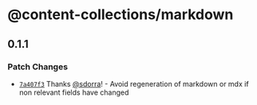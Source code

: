 # @content-collections/markdown

## 0.1.1

### Patch Changes

- [`7a407f3`](https://github.com/sdorra/content-collections/commit/7a407f3c6a116dcfe2234279be4bdc333bbf89b8) Thanks [@sdorra](https://github.com/sdorra)! - Avoid regeneration of markdown or mdx if non relevant fields have changed

